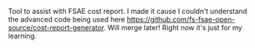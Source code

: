 Tool to assist with FSAE cost report. I made it cause I couldn't understand the advanced code being used here https://github.com/fs-fsae-open-source/cost-report-generator. Will merge later! Right now it's just for my learning.
